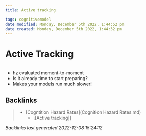 ```yaml
---
title: Active tracking

tags: cognitivemodel 
date modified: Monday, December 5th 2022, 1:44:52 pm
date created: Monday, December 5th 2022, 1:44:32 pm
---
```


# Active Tracking
```toc
```

- hz evaluated moment-to-moment  
- Is it already time to start preparing?
- Makes your models run much slower!

## Backlinks

> - [Cogntition Hazard Rates](Cognition Hazard Rates.md)
>   - [[Active tracking]]

_Backlinks last generated 2022-12-08 15:24:12_
